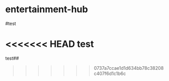 # entertainment-hub

#test

<<<<<<< HEAD
test
=======
test##
>>>>>>> 0737a7ccae1d1d634bb78c38208c407f6d1c1b6c
